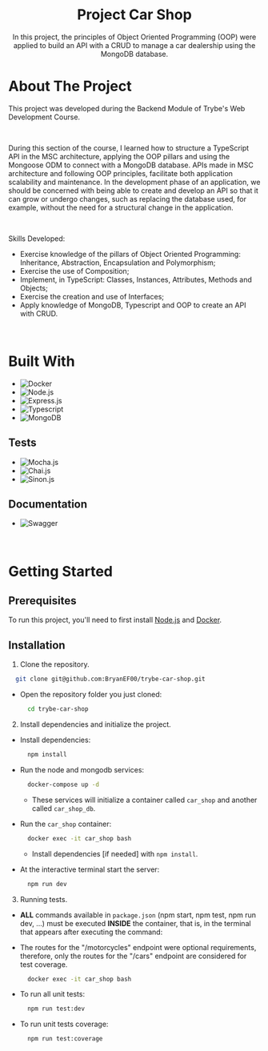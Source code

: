 <h1 align="center">Project Car Shop</h1>

<div align="center">
  <p align="center">
    In this project, the principles of Object Oriented Programming (OOP) were applied to build an API with a CRUD to manage a car dealership using the MongoDB database.
</div>

# About The Project

This project was developed during the Backend Module of Trybe's Web Development Course.

<br/>

During this section of the course, I learned how to structure a TypeScript API in the MSC architecture, applying the OOP pillars and using the Mongoose ODM to connect with a MongoDB database.
APIs made in MSC architecture and following OOP principles, facilitate both application scalability and maintenance. In the development phase of an application, we should be concerned with being able to create and develop an API so that it can grow or undergo changes, such as replacing the database used, for example, without the need for a structural change in the application.

<br/>

Skills Developed:

* Exercise knowledge of the pillars of Object Oriented Programming: Inheritance, Abstraction, Encapsulation and Polymorphism;
* Exercise the use of Composition;
* Implement, in TypeScript: Classes, Instances, Attributes, Methods and Objects;
* Exercise the creation and use of Interfaces;
* Apply knowledge of MongoDB, Typescript and OOP to create an API with CRUD.

<br/>


# Built With

* ![Docker](https://img.shields.io/badge/docker-%230db7ed.svg?style=for-the-badge&logo=docker&logoColor=white)
* ![Node.js](https://img.shields.io/badge/Node.js-43853D?style=for-the-badge&logo=node.js&logoColor=white)
* ![Express.js](https://img.shields.io/badge/Express.js-404D59?style=for-the-badge)
* ![Typescript](https://img.shields.io/badge/TypeScript-007ACC?style=for-the-badge&logo=typescript&logoColor=white)
* ![MongoDB](https://img.shields.io/badge/MongoDB-4EA94B?style=for-the-badge&logo=mongodb&logoColor=white)

## Tests

* ![Mocha.js](https://img.shields.io/badge/mocha.js-323330?style=for-the-badge&logo=mocha&logoColor=Brown)
* ![Chai.js](https://img.shields.io/badge/chai.js-323330?style=for-the-badge&logo=chai&logoColor=red)
* ![Sinon.js](https://img.shields.io/badge/sinon.js-323330?style=for-the-badge&logo=sinon)

## Documentation
* ![Swagger](https://img.shields.io/badge/-Swagger-%23Clojure?style=for-the-badge&logo=swagger&logoColor=white)

<br/>

# Getting Started

## Prerequisites

To run this project, you'll need to first install [Node.js](https://nodejs.org/en/) and [Docker](https://www.docker.com).

## Installation

1. Clone the repository.
  ```bash
    git clone git@github.com:BryanEF00/trybe-car-shop.git
  ```
  * Open the repository folder you just cloned:
    ```bash
      cd trybe-car-shop
    ```

2. Install dependencies and initialize the project.
  * Install dependencies:
    ```bash
      npm install
    ```

  * Run the node and mongodb services:
    ```bash
      docker-compose up -d
    ```

    * These services will initialize a container called `car_shop` and another called `car_shop_db`.

  * Run the `car_shop` container:
    ```bash
      docker exec -it car_shop bash
    ```
    * Install dependencies [if needed] with `npm install`.

  * At the interactive terminal start the server:
    ```bash
      npm run dev
    ```

3. Running tests.
  * **ALL** commands available in `package.json` (npm start, npm test, npm run dev, ...) must be executed **INSIDE** the container, that is, in the terminal that appears after executing the command:
  
  * The routes for the "/motorcycles" endpoint were optional requirements, therefore, only the routes for the "/cars" endpoint are considered for test coverage.
    ```bash
      docker exec -it car_shop bash
    ```
  
  * To run all unit tests:
    
    ```bash
      npm run test:dev
    ```

  * To run unit tests coverage:
    ```bash
      npm run test:coverage
    ```